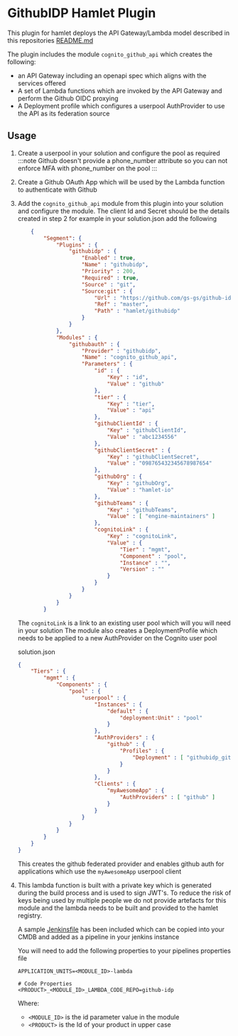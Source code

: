 # GithubIDP Hamlet Plugin

This plugin for hamlet deploys the API Gateway/Lambda model described in this repositories [README.md](../../README.md)

The plugin includes the module `cognito_github_api` which creates the following:

- an API Gateway including an openapi spec which aligns with the services offered
- A set of Lambda functions which are invoked by the API Gateway and perform the Github OIDC proxying
- A Deployment profile which configures a userpool AuthProvider to use the API as its federation source

## Usage

1. Create a userpool in your solution and configure the pool as required
    :::note
    Github doesn't provide a phone_number attribute so you can not enforce MFA with phone_number on the pool
    :::
2. Create a Github OAuth App which will be used by the Lambda function to authenticate with Github
3. Add the `cognito_github_api` module from this plugin into your solution and configure the module. The client Id and Secret should be the details created in step 2
    for example in your solution.json add the following

    ```json
        {
            "Segment": {
                "Plugins" : {
                    "githubidp" : {
                        "Enabled" : true,
                        "Name" : "githubidp",
                        "Priority" : 200,
                        "Required" : true,
                        "Source" : "git",
                        "Source:git" : {
                            "Url" : "https://github.com/gs-gs/github-idp",
                            "Ref" : "master",
                            "Path" : "hamlet/githubidp"
                        }
                    }
                },
                "Modules" : {
                    "githubauth" : {
                        "Provider" : "githubidp",
                        "Name" : "cognito_github_api",
                        "Parameters" : {
                            "id" : {
                                "Key" : "id",
                                "Value" : "github"
                            },
                            "tier" : {
                                "Key" : "tier",
                                "Value" : "api"
                            },
                            "githubClientId" : {
                                "Key" : "githubClientId",
                                "Value" : "abc1234556"
                            },
                            "githubClientSecret" : {
                                "Key" : "githubClientSecret",
                                "Value" : "098765432345678987654"
                            },
                            "githubOrg" : {
                                "Key" : "githubOrg",
                                "Value" : "hamlet-io"
                            },
                            "githubTeams" : {
                                "Key" : "githubTeams",
                                "Value" : [ "engine-maintainers" ]
                            },
                            "cognitoLink" : {
                                "Key" : "cognitoLink",
                                "Value" : {
                                    "Tier" : "mgmt",
                                    "Component" : "pool",
                                    "Instance" : "",
                                    "Version" : ""
                                }
                            }
                        }
                    }
                }
            }
    ```
    The `cognitoLink` is a link to an existing user pool which will you will need in your solution
    The module also creates a DeploymentProfile which needs to be applied to a new AuthProvider on the Cognito user pool

    solution.json
    ```json
    {
        "Tiers" : {
            "mgmt" : {
                "Components" : {
                    "pool" : {
                        "userpool" : {
                            "Instances" : {
                                "default" : {
                                    "deployment:Unit" : "pool"
                                }
                            },
                            "AuthProviders" : {
                                "github" : {
                                    "Profiles" : {
                                        "Deployment" : [ "githubidp_githubprovider"]
                                    }
                                }
                            },
                            "Clients" : {
                                "myAwesomeApp" : {
                                    "AuthProviders" : [ "github" ]
                                }
                            }
                        }
                    }
                }
            }
        }
    }

    ```

    This creates the github federated provider and enables github auth for applications which use the `myAwesomeApp` userpool client

4. This lambda function is built with a private key which is generated during the build process and is used to sign JWT's.
    To reduce the risk of keys being used by multiple people we do not provide artefacts for this module and the lambda needs to be built and provided to the hamlet registry.

    A sample [Jenkinsfile](../pipelines/Jenkinsfile-example) has been included which can be copied into your CMDB and added as a pipeline in your jenkins instance

    You will need to add the following properties to your pipelines properties file

    ```
    APPLICATION_UNITS=<MODULE_ID>-lambda

    # Code Properties
    <PRODUCT>_<MODULE_ID>_LAMBDA_CODE_REPO=github-idp
    ```

    Where:
      - `<MODULE_ID>` is the id parameter value in the module
      - `<PRODUCT>` is the Id of your product in upper case
